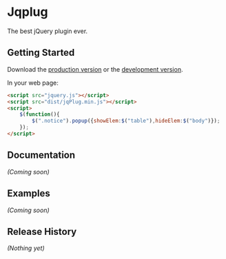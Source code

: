 # Jqplug

The best jQuery plugin ever.

## Getting Started
Download the [production version][min] or the [development version][max].

[min]: https://raw.github.com/erjun/jqPlug/master/dist/jqPlug.min.js
[max]: https://raw.github.com/erjun/jqPlug/master/dist/jqPlug.js

In your web page:

```html
<script src="jquery.js"></script>
<script src="dist/jqPlug.min.js"></script>
<script>
    $(function(){
        $(".notice").popup({showElem:$("table"),hideElem:$("body")});
    });
</script>
```

## Documentation
_(Coming soon)_

## Examples
_(Coming soon)_

## Release History
_(Nothing yet)_
